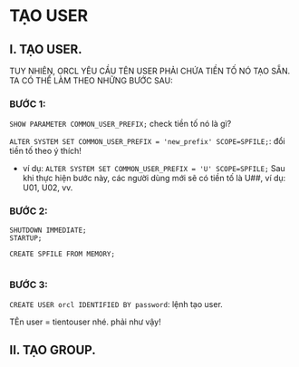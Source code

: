 # TẠO USER 



## I. TẠO USER.

TUY NHIÊN, ORCL YÊU CẦU TÊN USER PHẢI CHỨA TIỀN TỐ NÓ TẠO SẴN. TA CÓ THỂ LÀM THEO NHỮNG BƯỚC SAU:

### BƯỚC 1:

`SHOW PARAMETER COMMON_USER_PREFIX;` check tiền tố nó là gì?

`ALTER SYSTEM SET COMMON_USER_PREFIX = 'new_prefix' SCOPE=SPFILE;`: đổi tiền tố  theo ý thích!

- ví dụ: `ALTER SYSTEM SET COMMON_USER_PREFIX = 'U' SCOPE=SPFILE;`
Sau khi thực hiện bước này, các người dùng mới sẽ có tiền tố là U##, ví dụ: U01, U02, vv. 


### BƯỚC 2:
```
SHUTDOWN IMMEDIATE;
STARTUP;

CREATE SPFILE FROM MEMORY;


```

### BƯỚC 3: 


`CREATE USER orcl IDENTIFIED BY password`: lệnh tạo user.

TÊn user = tientouser nhé. phải như vậy!


## II. TẠO GROUP.

